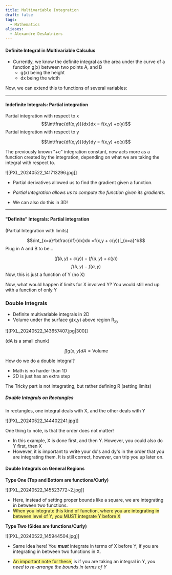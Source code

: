 ```yaml
---
title: Multivariable Integration
draft: false
tags:
  - Mathematics
aliases:
  - Alexandre DesAulniers
---
```

#### Definite Integral in Multivariable Calculus

- Currently, we know the definite integral as the area under the curve of a function g(x) between two points A, and B 
	- g(x) being the height
	- dx being the width 

Now, we can extend this to functions of several variables: 

---
#### Indefinite Integrals: Partial integration

Partial integration with respect to x 
$$\int\frac{df(x,y)}{dx}dx = f(x,y) +c(y)$$
Partial integration with respect to y

$$\int\frac{df(x,y)}{dy}dy = f(x,y) +c(x)$$


The previously known "+c" integration constant, now acts more as a function created by the integration, depending on what we are taking the integral with respect to.

![[PXL_20240522_141713296.jpg]]

- Partial derivatives allowed us to find the gradient given a function. 
- *Partial Integration allows us to compute the function given its gradients*.

- We can also do this in 3D! 
---
#### "Definite" Integrals: Partial integration


(Partial Integration with limits)

$$\int_{x=a}^b\frac{df}{dx}dx =f(x,y + c(y))|_{x=a}^b$$
Plug in A and B to be...

$$(f(b,y)+c(y))-(f(a,y)+c(y))$$ $$f(b,y) - f(a,y)$$
Now, this is just a function of Y (no X)



Now, what would happen if limits for X involved Y?
	You would still end up with a function of only Y

### Double Integrals 

- Definite multivariable integrals in 2D
- Volume under the surface g(x,y) above region R<sub>xy</sub>

![[PXL_20240522_143657407.jpg|300]]

(dA is a small chunk)

$$\iint g(x,y)dA = \text{Volume}$$

How do we do a double integral?
- Math is no harder than 1D
- 2D is just has an extra step

The Tricky part is not integrating, but rather defining R (setting limits)

##### Double Integrals on Rectangles

In rectangles, one integral deals with X, and the other deals with Y 

![[PXL_20240522_144402241.jpg]]

One thing to note, is that the order does not matter!

- In this example, X is done first, and then Y. However, you could also do Y first, then X 
- However, it is important to write your dx's and dy's in the order that you are integrating them. It is still correct, however, can trip you up later on. 

#### Double Integrals on General Regions

**Type One (Top and Bottom are functions/Curly)**

![[PXL_20240522_145523772~2.jpg]]

- Here, instead of setting proper bounds like a square, we are integrating in between two functions.
- <span style="background:#fff88f">When you integrate this kind of function, where you are integrating in between level of Y, you MUST integrate Y before X</span>

**Type Two (Sides are functions/Curly)**

![[PXL_20240522_145944504.jpg]]

- Same idea here! You ***must*** integrate in terms of X before Y, if you are integrating in between two functions in X.

- <span style="background:#fff88f">An important note for these,</span> is if you are taking an integral in Y, *you need to re-arrange the bounds in terms of Y* 

